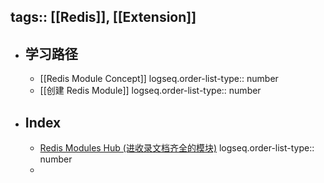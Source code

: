 tags:: [[Redis]], [[Extension]] 
---

- ## 学习路径
	- [[Redis Module Concept]]
	  logseq.order-list-type:: number
	- [[创建 Redis Module]]
	  logseq.order-list-type:: number
- ## Index
	- [Redis Modules Hub (进收录文档齐全的模块)](https://redis.io/community/redis-modules-hub/)
	  logseq.order-list-type:: number
	-